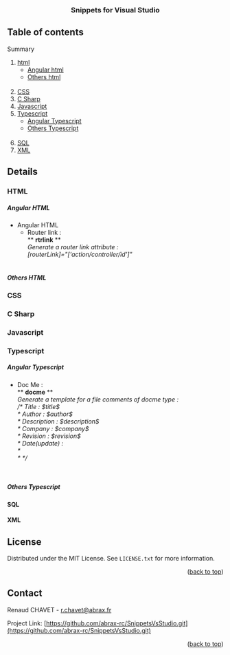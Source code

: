 <div id="top"></div>
<!--
*** Thanks for checking out the Best-README-Template. If you have a suggestion
*** that would make this better, please fork the repo and create a pull request
*** or simply open an issue with the tag "enhancement".
*** Don't forget to give the project a star!
*** Thanks again! Now go create something AMAZING! :D
-->



<!-- PROJECT SHIELDS -->
<!--
*** I'm using markdown "reference style" links for readability.
*** Reference links are enclosed in brackets [ ] instead of parentheses ( ).
*** See the bottom of this document for the declaration of the reference variables
*** for contributors-url, forks-url, etc. This is an optional, concise syntax you may use.
*** https://www.markdownguide.org/basic-syntax/#reference-style-links
-->

<!-- PROJECT LOGO -->
<br />
<div align="center">

<h3 align="center">Snippets for Visual Studio</h3>

 
</div>



<!-- TABLE OF CONTENTS -->
## Table of contents


  Summary
  <ol>
    <li> <a href="#html">html</a>
        <ul>
            <li><a href="#htmlAngular">Angular html</a></li>
            <li><a href="#htmlOthers">Others html</a></li><br>
        </ul>
    </li>
    <li><a href="#css">CSS</a></li>
    <li><a href="#csharp">C Sharp</a></li>
    <li><a href="#javascript">Javascript</a></li>
    <li> <a href="#typescript">Typescript</a>
        <ul>
            <li><a href="#typescriptAngular">Angular Typescript</a></li>
            <li><a href="#typescriptOthers">Others Typescript</a></li><br>
        </ul>
    </li>
    <li><a href="#SQL">SQL</a></li>
    <li><a href="#XML">XML</a></li>
  </ol>



<!-- DETAILS OF SHORTCUTS -->
## Details


### HTML

##### Angular HTML
 <ul>
    <li> Angular HTML 
        <ul>
            <li>
                Router link : <br>
                ** <strong>rtrlink</strong> **<br>
                <i>Generate a router link attribute : <br>
                  [routerLink]="['action/controller/id']" </i>
            </li>
        </ul>
    </li>
    <br>
</ul>   

##### Others HTML

### CSS

### C Sharp

### Javascript

### Typescript

##### Angular Typescript
<ul>
    <li>Doc Me : <br>
    ** <strong>docme</strong> **<br>
    <i>Generate a template for a file comments of docme type : <br>
      /* Title : $title$ <br>
          * Author :  $author$ <br>
          * Description : $description$ <br>
          * Company : $company$ <br>
          * Revision : $revision$ <br>
          * Date(update) : <br>
          *<br>
          * */ </i>
    </li>
</ul> <br>

##### Others Typescript

#### SQL

#### XML





<!-- LICENSE -->
## License

Distributed under the MIT License. See `LICENSE.txt` for more information.

<p align="right">(<a href="#top">back to top</a>)</p>



<!-- CONTACT -->
## Contact

Renaud CHAVET - r.chavet@abrax.fr

Project Link: [https://github.com/abrax-rc/SnippetsVsStudio.git](https://github.com/abrax-rc/SnippetsVsStudio.git)

<p align="right">(<a href="#top">back to top</a>)</p>







